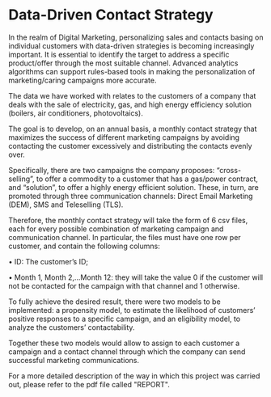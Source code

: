 # Data-Driven Contact Strategy

In the realm of Digital Marketing, personalizing sales and contacts basing on individual customers with data-driven strategies is becoming increasingly important. It is essential to identify the target to address a specific product/offer through the most suitable channel. Advanced analytics algorithms can support rules-based tools in making the personalization of marketing/caring campaigns more accurate.

The  data we have worked with relates to the customers of a company that deals with the sale of electricity, gas, and high energy efficiency solution (boilers, air conditioners, photovoltaics).

The goal is to develop, on an annual basis, a monthly contact strategy that maximizes the success of different marketing campaigns by avoiding contacting the customer excessively and distributing the contacts evenly over.

Specifically, there are two campaigns the company proposes: “cross-selling”, to offer a commodity to a customer that has a gas/power contract, and “solution”, to offer a highly energy efficient solution. These, in turn, are promoted through three communication channels: Direct Email Marketing (DEM), SMS and Teleselling (TLS).

Therefore, the monthly contact strategy will take the form of 6 csv files, each for every possible combination of marketing campaign and communication channel. In particular, the files must have one row per customer, and contain the following columns:

• ID: The customer’s ID;

• Month 1, Month 2,...Month 12: they will take the value 0 if the customer will not be contacted
  for the campaign with that channel and 1 otherwise.

To fully achieve the desired result, there were two models to be implemented: a propensity model, to estimate the likelihood of customers’ positive responses to a specific campaign, and an eligibility model, to analyze the customers’ contactability.

Together these two models would allow to assign to each customer a campaign and a contact channel through which the company can send successful marketing communications.


For a more detailed description of the way in which this project was carried out, please refer to the pdf file called "REPORT".
